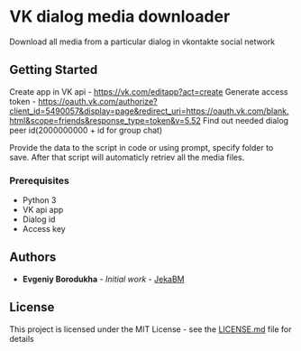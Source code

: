 # VK dialog media downloader

Download all media from a particular dialog in vkontakte social network

## Getting Started

Create app in VK api - https://vk.com/editapp?act=create
Generate access token - https://oauth.vk.com/authorize?client_id=5490057&display=page&redirect_uri=https://oauth.vk.com/blank.html&scope=friends&response_type=token&v=5.52
Find out needed dialog peer id(2000000000 + id for group chat)

Provide the data to the script in code or using prompt, specify folder to save.
After that script will automaticly retriev all the media files.

### Prerequisites

* Python 3
* VK api app
* Dialog id
* Access key


## Authors

* **Evgeniy Borodukha** - *Initial work* - [JekaBM](https://github.com/JKBM)


## License

This project is licensed under the MIT License - see the [LICENSE.md](LICENSE.md) file for details



